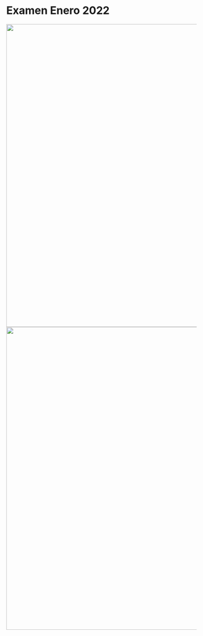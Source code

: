 # Examen Enero 2022

<img src="../../images/cap6_Enero_2022-1.png" width="800"/>

<img src="../../images/cap6_Enero_2022-2.png" width="800"/>
